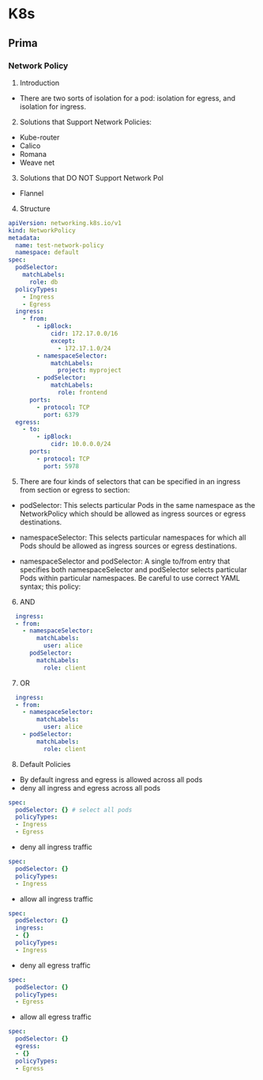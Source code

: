 # K8s

## Prima

### Network Policy
1. Introduction
- There are two sorts of isolation for a pod: isolation for egress, and isolation for ingress.

2. Solutions that Support Network Policies:
- Kube-router
- Calico
- Romana
- Weave net

3. Solutions that DO NOT Support Network Pol 
- Flannel

4. Structure 
```yaml
apiVersion: networking.k8s.io/v1
kind: NetworkPolicy
metadata:
  name: test-network-policy
  namespace: default
spec:
  podSelector:
    matchLabels:
      role: db
  policyTypes:
    - Ingress
    - Egress
  ingress:
    - from:
        - ipBlock:
            cidr: 172.17.0.0/16
            except:
              - 172.17.1.0/24
        - namespaceSelector:
            matchLabels:
              project: myproject
        - podSelector:
            matchLabels:
              role: frontend
      ports:
        - protocol: TCP
          port: 6379
  egress:
    - to:
        - ipBlock:
            cidr: 10.0.0.0/24
      ports:
        - protocol: TCP
          port: 5978
```

5. There are four kinds of selectors that can be specified in an ingress from section or egress to section:

- podSelector: This selects particular Pods in the same namespace as the NetworkPolicy which should be allowed as ingress sources or egress destinations.

- namespaceSelector: This selects particular namespaces for which all Pods should be allowed as ingress sources or egress destinations.

- namespaceSelector and podSelector: A single to/from entry that specifies both namespaceSelector and podSelector selects particular Pods within particular namespaces. Be careful to use correct YAML syntax; this policy:

6. AND
```yaml
  ingress:
  - from:
    - namespaceSelector:
        matchLabels:
          user: alice
      podSelector:
        matchLabels:
          role: client
```

7. OR
```yaml
  ingress:
  - from:
    - namespaceSelector:
        matchLabels:
          user: alice
    - podSelector:
        matchLabels:
          role: client
```

8. Default Policies
- By default ingress and egress is allowed across all pods
- deny all ingress and egress across all pods
```yaml
spec:
  podSelector: {} # select all pods
  policyTypes: 
  - Ingress
  - Egress
```

- deny all ingress traffic
```yaml
spec:
  podSelector: {}
  policyTypes:
  - Ingress
```

- allow all ingress traffic
```yaml
spec:
  podSelector: {}
  ingress:
  - {}
  policyTypes:
  - Ingress
```

- deny all egress traffic
```yaml
spec:
  podSelector: {}
  policyTypes:
  - Egress
```

- allow all egress traffic
```yaml
spec:
  podSelector: {}
  egress:
  - {}
  policyTypes:
  - Egress
```
